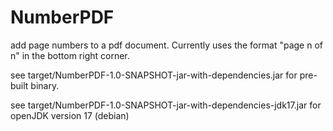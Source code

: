 # NumberPDF
 add page numbers to a pdf document. Currently uses the format "page n of n" in the bottom right corner.   
 
 see target/NumberPDF-1.0-SNAPSHOT-jar-with-dependencies.jar for pre-built binary.  

 see target/NumberPDF-1.0-SNAPSHOT-jar-with-dependencies-jdk17.jar for openJDK version 17 (debian)


